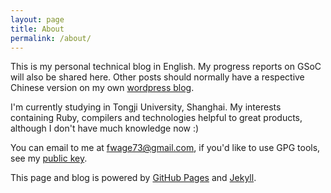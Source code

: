 ```yaml
---
layout: page
title: About
permalink: /about/
---
```


This is my personal technical blog in English. My progress reports on GSoC will also be shared here. Other posts should normally have a respective Chinese version on my own [wordpress blog](https://blog.ecnelises.com).

I'm currently studying in Tongji University, Shanghai. My interests containing Ruby, compilers and technologies helpful to great products, although I don't have much knowledge now :)

You can email to me at [fwage73@gmail.com](mailto:fwage73@gmail.com), if you'd like to use GPG tools, see my [public key](https://ecnelises.com/mail-public.txt).

This page and blog is powered by [GitHub Pages](https://pages.github.com/) and [Jekyll](https://github.com/jekyll/jekyll).
